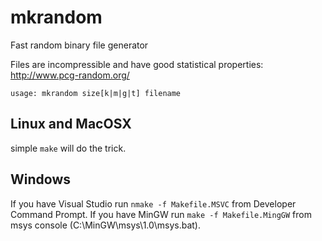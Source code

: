 # mkrandom
Fast random binary file generator 

Files are incompressible and have good statistical properties:
http://www.pcg-random.org/

```
usage: mkrandom size[k|m|g|t] filename
```

## Linux and MacOSX
simple ```make``` will do the trick.

## Windows
If you have Visual Studio run ```nmake -f Makefile.MSVC``` from Developer Command Prompt.
If you have MinGW run ```make -f Makefile.MingGW``` from msys console (C:\MinGW\msys\1.0\msys.bat).
